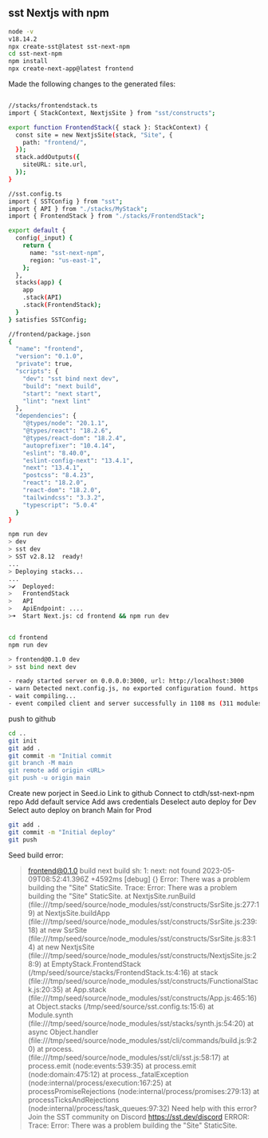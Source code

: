 ## sst Nextjs with npm

```bash
node -v
v18.14.2
npx create-sst@latest sst-next-npm
cd sst-next-npm
npm install
npx create-next-app@latest frontend
```

Made the following changes to the generated files:

```bash

//stacks/frontendstack.ts
import { StackContext, NextjsSite } from "sst/constructs";

export function FrontendStack({ stack }: StackContext) {
  const site = new NextjsSite(stack, "Site", {
    path: "frontend/",
  });
  stack.addOutputs({
    siteURL: site.url,
  });
}

//sst.config.ts
import { SSTConfig } from "sst";
import { API } from "./stacks/MyStack";
import { FrontendStack } from "./stacks/FrontendStack";

export default {
  config(_input) {
    return {
      name: "sst-next-npm",
      region: "us-east-1",
    };
  },
  stacks(app) {
    app
    .stack(API)
    .stack(FrontendStack);
  }
} satisfies SSTConfig;

//frontend/package.json
{
  "name": "frontend",
  "version": "0.1.0",
  "private": true,
  "scripts": {
    "dev": "sst bind next dev",
    "build": "next build",
    "start": "next start",
    "lint": "next lint"
  },
  "dependencies": {
    "@types/node": "20.1.1",
    "@types/react": "18.2.6",
    "@types/react-dom": "18.2.4",
    "autoprefixer": "10.4.14",
    "eslint": "8.40.0",
    "eslint-config-next": "13.4.1",
    "next": "13.4.1",
    "postcss": "8.4.23",
    "react": "18.2.0",
    "react-dom": "18.2.0",
    "tailwindcss": "3.3.2",
    "typescript": "5.0.4"
  }
}

```

```bash
npm run dev
> dev
> sst dev
> SST v2.8.12  ready!
...
> Deploying stacks...
...
>✔  Deployed:
>   FrontendStack
>   API
>   ApiEndpoint: ....
>➜  Start Next.js: cd frontend && npm run dev


cd frontend
npm run dev

> frontend@0.1.0 dev
> sst bind next dev

- ready started server on 0.0.0.0:3000, url: http://localhost:3000
- warn Detected next.config.js, no exported configuration found. https://nextjs.org/docs/messages/empty-configuration
- wait compiling...
- event compiled client and server successfully in 1108 ms (311 modules)

```

push to github

```bash
cd ..
git init
git add .
git commit -m "Initial commit
git branch -M main
git remote add origin <URL>
git push -u origin main
```

Create new porject in Seed.io
Link to github
Connect to ctdh/sst-next-npm repo
Add default service
Add aws credentials
Deselect auto deploy for Dev
Select auto deploy on branch Main for Prod

```bash
git add .
git commit -m "Initial deploy"
git push
```

Seed build error:
> frontend@0.1.0 build
> next build
sh: 1: next: not found
2023-05-09T08:52:41.396Z  +4592ms [debug] {}
Error: There was a problem building the "Site" StaticSite.
Trace: Error: There was a problem building the "Site" StaticSite.
    at NextjsSite.runBuild (file:///tmp/seed/source/node_modules/sst/constructs/SsrSite.js:277:19)
    at NextjsSite.buildApp (file:///tmp/seed/source/node_modules/sst/constructs/SsrSite.js:239:18)
    at new SsrSite (file:///tmp/seed/source/node_modules/sst/constructs/SsrSite.js:83:14)
    at new NextjsSite (file:///tmp/seed/source/node_modules/sst/constructs/NextjsSite.js:28:9)
    at EmptyStack.FrontendStack (/tmp/seed/source/stacks/FrontendStack.ts:4:16)
    at stack (file:///tmp/seed/source/node_modules/sst/constructs/FunctionalStack.js:20:35)
    at App.stack (file:///tmp/seed/source/node_modules/sst/constructs/App.js:465:16)
    at Object.stacks (/tmp/seed/source/sst.config.ts:15:6)
    at Module.synth (file:///tmp/seed/source/node_modules/sst/stacks/synth.js:54:20)
    at async Object.handler (file:///tmp/seed/source/node_modules/sst/cli/commands/build.js:9:20)
    at process.<anonymous> (file:///tmp/seed/source/node_modules/sst/cli/sst.js:58:17)
    at process.emit (node:events:539:35)
    at process.emit (node:domain:475:12)
    at process._fatalException (node:internal/process/execution:167:25)
    at processPromiseRejections (node:internal/process/promises:279:13)
    at processTicksAndRejections (node:internal/process/task_queues:97:32)
Need help with this error? Join the SST community on Discord https://sst.dev/discord
ERROR: Trace: Error: There was a problem building the "Site" StaticSite.
